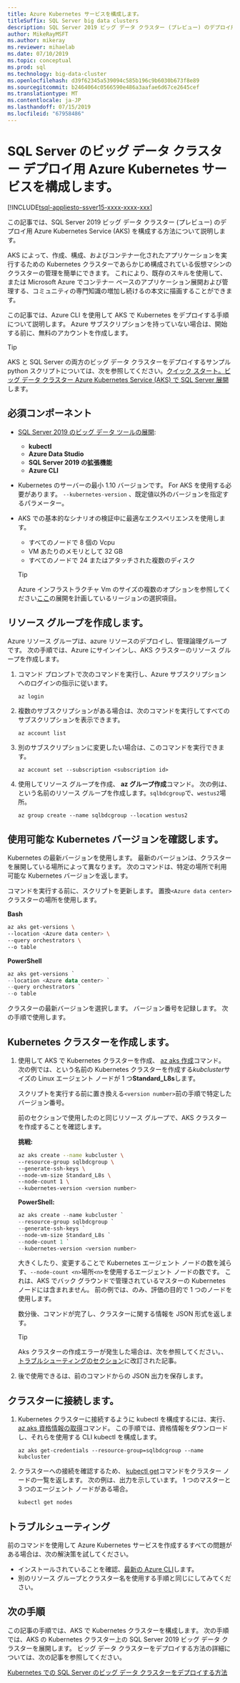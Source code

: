 ```yaml
---
title: Azure Kubernetes サービスを構成します。
titleSuffix: SQL Server big data clusters
description: SQL Server 2019 ビッグ データ クラスター (プレビュー) のデプロイ用 Azure Kubernetes Service (AKS) を構成する方法について説明します。
author: MikeRayMSFT
ms.author: mikeray
ms.reviewer: mihaelab
ms.date: 07/10/2019
ms.topic: conceptual
ms.prod: sql
ms.technology: big-data-cluster
ms.openlocfilehash: d39f62345a539094c585b196c9b6030b673f8e89
ms.sourcegitcommit: b2464064c0566590e486a3aafae6d67ce2645cef
ms.translationtype: MT
ms.contentlocale: ja-JP
ms.lasthandoff: 07/15/2019
ms.locfileid: "67958486"
---
```

# <a name="configure-azure-kubernetes-service-for-sql-server-big-data-cluster-deployments"></a>SQL Server のビッグ データ クラスター デプロイ用 Azure Kubernetes サービスを構成します。

[!INCLUDE[tsql-appliesto-ssver15-xxxx-xxxx-xxx](../includes/tsql-appliesto-ssver15-xxxx-xxxx-xxx.md)]

この記事では、SQL Server 2019 ビッグ データ クラスター (プレビュー) のデプロイ用 Azure Kubernetes Service (AKS) を構成する方法について説明します。

AKS によって、作成、構成、およびコンテナー化されたアプリケーションを実行するための Kubernetes クラスターであらかじめ構成されている仮想マシンのクラスターの管理を簡単にできます。 これにより、既存のスキルを使用して、または Microsoft Azure でコンテナー ベースのアプリケーション展開および管理する、コミュニティの専門知識の増加し続けるの本文に描画することができます。

この記事では、Azure CLI を使用して AKS で Kubernetes をデプロイする手順について説明します。 Azure サブスクリプションを持っていない場合は、開始する前に、無料のアカウントを作成します。

> [!TIP] 
> AKS と SQL Server の両方のビッグ データ クラスターをデプロイするサンプル python スクリプトについては、次を参照してください。[クイック スタート。ビッグ データ クラスター Azure Kubernetes Service (AKS) で SQL Server 展開](quickstart-big-data-cluster-deploy.md)します。

## <a name="prerequisites"></a>必須コンポーネント

- [SQL Server 2019 のビッグ データ ツールの展開](deploy-big-data-tools.md):
   - **kubectl**
   - **Azure Data Studio**
   - **SQL Server 2019 の拡張機能**
   - **Azure CLI**

- Kubernetes のサーバーの最小 1.10 バージョンです。 For AKS を使用する必要があります。 `--kubernetes-version` 、既定値以外のバージョンを指定するパラメーター。

- AKS での基本的なシナリオの検証中に最適なエクスペリエンスを使用します。
   - すべてのノードで 8 個の Vcpu
   - VM あたりのメモリとして 32 GB
   - すべてのノードで 24 またはアタッチされた複数のディスク

   > [!TIP]
   > Azure インフラストラクチャ Vm のサイズの複数のオプションを参照してください[ここ](https://docs.microsoft.com/azure/virtual-machines/windows/sizes)の展開を計画しているリージョンの選択項目。

## <a name="create-a-resource-group"></a>リソース グループを作成します。

Azure リソース グループは、azure リソースのデプロイし、管理論理グループです。 次の手順では、Azure にサインインし、AKS クラスターのリソース グループを作成します。

1. コマンド プロンプトで次のコマンドを実行し、Azure サブスクリプションへのログインの指示に従います。

    ```azurecli
    az login
    ```

1. 複数のサブスクリプションがある場合は、次のコマンドを実行してすべてのサブスクリプションを表示できます。

   ```azurecli
   az account list
   ```

1. 別のサブスクリプションに変更したい場合は、このコマンドを実行できます。

   ```azurecli
   az account set --subscription <subscription id>
   ```

1. 使用してリソース グループを作成、 **az グループ作成**コマンド。 次の例は、という名前のリソース グループを作成します。`sqlbdcgroup`で、`westus2`場所。

   ```azurecli
   az group create --name sqlbdcgroup --location westus2
   ```

## <a name="verify-available-kubernetes-versions"></a>使用可能な Kubernetes バージョンを確認します。

Kubernetes の最新バージョンを使用します。 最新のバージョンは、クラスターを展開している場所によって異なります。 次のコマンドは、特定の場所で利用可能な Kubernetes バージョンを返します。

コマンドを実行する前に、スクリプトを更新します。 置換`<Azure data center>`クラスターの場所を使用します。

   **Bash**

   ```bash
   az aks get-versions \
   --location <Azure data center> \
   --query orchestrators \
   --o table
   ```

   **PowerShell**

   ```powershell
   az aks get-versions `
   --location <Azure data center> `
   --query orchestrators `
   --o table
   ```

クラスターの最新バージョンを選択します。 バージョン番号を記録します。 次の手順で使用します。

## <a name="create-a-kubernetes-cluster"></a>Kubernetes クラスターを作成します。

1. 使用して AKS で Kubernetes クラスターを作成、 [az aks 作成](https://docs.microsoft.com/cli/azure/aks)コマンド。 次の例では、という名前の Kubernetes クラスターを作成する*kubcluster*サイズの Linux エージェント ノードが 1 つ**Standard_L8s**します。

   スクリプトを実行する前に置き換える`<version number>`前の手順で特定したバージョン番号。

   前のセクションで使用したのと同じリソース グループで、AKS クラスターを作成することを確認します。

   **挑戦:**

   ```bash
   az aks create --name kubcluster \
   --resource-group sqlbdcgroup \
   --generate-ssh-keys \
   --node-vm-size Standard_L8s \
   --node-count 1 \
   --kubernetes-version <version number>
   ```

   **PowerShell:**

   ```powershell
   az aks create --name kubcluster `
   --resource-group sqlbdcgroup `
   --generate-ssh-keys `
   --node-vm-size Standard_L8s `
   --node-count 1 `
   --kubernetes-version <version number>
   ```

   大きくしたり、変更することで Kubernetes エージェント ノードの数を減らす、`--node-count <n>`場所`<n>`を使用するエージェント ノードの数です。 これは、AKS でバック グラウンドで管理されているマスターの Kubernetes ノードには含まれません。 前の例では、のみ、評価の目的で 1 つのノードを使用します。

   数分後、コマンドが完了し、クラスターに関する情報を JSON 形式を返します。

   > [!TIP]
   > Aks クラスターの作成エラーが発生した場合は、次を参照してください。、[トラブルシューティングのセクション](#troubleshoot)に改訂された記事。

1. 後で使用できるは、前のコマンドからの JSON 出力を保存します。

## <a name="connect-to-the-cluster"></a>クラスターに接続します。

1. Kubernetes クラスターに接続するように kubectl を構成するには、実行、 [az aks 資格情報の取得](https://docs.microsoft.com/cli/azure/aks?view=azure-cli-latest#az-aks-get-credentials)コマンド。 この手順では、資格情報をダウンロードし、それらを使用する CLI kubectl を構成します。

   ```azurecli
   az aks get-credentials --resource-group=sqlbdcgroup --name kubcluster
   ```

1. クラスターへの接続を確認するため、 [kubectl get](https://kubernetes.io/docs/reference/generated/kubectl/kubectl-commands)コマンドをクラスター ノードの一覧を返します。  次の例は、出力を示しています。 1 つのマスターと 3 つのエージェント ノードがある場合。

   ```bash
   kubectl get nodes
   ```

## <a id="troubleshoot"></a> トラブルシューティング

前のコマンドを使用して Azure Kubernetes サービスを作成するすべての問題がある場合は、次の解決策を試してください。

- インストールされていることを確認、[最新の Azure CLI](https://docs.microsoft.com/cli/azure/install-azure-cli?view=azure-cli-latest)します。
- 別のリソース グループとクラスター名を使用する手順と同じにしてみてください。

## <a name="next-steps"></a>次の手順

この記事の手順では、AKS で Kubernetes クラスターを構成します。 次の手順では、AKS の Kubernetes クラスター上の SQL Server 2019 ビッグ データ クラスターを展開します。 ビッグ データ クラスターをデプロイする方法の詳細については、次の記事を参照してください。

[Kubernetes での SQL Server のビッグ データ クラスターをデプロイする方法](deployment-guidance.md)
